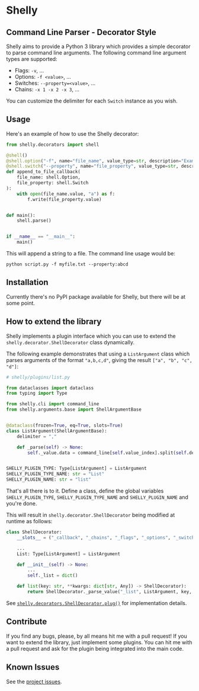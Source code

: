 # Shelly

## Command Line Parser - Decorator Style

Shelly aims to provide a Python 3 library which provides a simple decorator to parse command line arguments. The following command line argument types are supported:

* Flags: `-v`, ...
* Options: `-f <value>`, ...
* Switches: `--property=<value>`, ...
* Chains: `-x 1 -x 2 -x 3`, ...

You can customize the delimiter for each `Switch` instance as you wish.

## Usage

Here's an example of how to use the Shelly decorator:
```python
from shelly.decorators import shell

@shell()
@shell.option("-f", name="file_name", value_type=str, description="Example file name", required=True)
@shell.switch("--property", name="file_property", value_type=str, description="Property to add to the file", required=False, delimiter=":")
def append_to_file_callback(
    file_name: shell.Option,
    file_property: shell.Switch
):
    with open(file_name.value, "a") as f:
        f.write(file_property.value)


def main():
    shell.parse()


if __name__ == "__main__":
    main()
```

This will append a string to a file. The command line usage would be:
```shell
python script.py -f myfile.txt --property:abcd
```

## Installation

Currently there's no PyPI package available for Shelly, but there will be at some point.

## How to extend the library

Shelly implements a plugin interface which you can use to extend the `shelly.decorator.ShellDecorator` class dynamically.

The following example demonstrates that using a `ListArgument` class which parses arguments of the format `"a,b,c,d"`, giving the result `["a", "b", "c", "d"]`:
```python
# shelly/plugins/list.py

from dataclasses import dataclass
from typing import Type

from shelly.cli import command_line
from shelly.arguments.base import ShellArgumentBase


@dataclass(frozen=True, eq=True, slots=True)
class ListArgument(ShellArgumentBase):
    delimiter = ","

    def _parse(self) -> None:
        self._value.data = command_line[self.value_index].split(self.delimiter)


SHELLY_PLUGIN_TYPE: Type[ListArgument] = ListArgument
SHELLY_PLUGIN_TYPE_NAME: str = "List"
SHELLY_PLUGIN_NAME: str = "list"
```

That's all there is to it. Define a class, define the global variables `SHELLY_PLUGIN_TYPE`, `SHELLY_PLUGIN_TYPE_NAME` and `SHELLY_PLUGIN_NAME` and you're done.

This will result in `shelly.decorator.ShellDecorator` being modified at runtime as follows:

```python
class ShellDecorator:
    __slots__ = ("_callback", "_chains", "_flags", "_options", "_switches", "_list")

    ...
    List: Type[ListArgument] = ListArgument

    def __init__(self) -> None:
        ...
        self._list = dict()

    def list(key: str, **kwargs: dict[str, Any]) -> ShellDecorator):
        return ShellDecorator._parse_value("_list", ListArgument, key, **kwargs)
```

See [`shelly.decorators.ShellDecorator.plug()`](shelly/decorators.py#L193) for implementation details.

## Contribute

If you find any bugs, please, by all means hit me with a pull request! If you want to extend the library, just implement some plugins. You can hit me with a pull request and ask for the plugin being integrated into the main code.

## Known Issues

See the [project issues](https://github.com/thetredev/shelly/issues).
